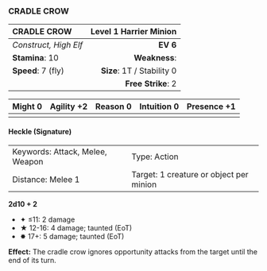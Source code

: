 ### CRADLE CROW

| CRADLE CROW           | **Level 1 Harrier Minion** |
| :-------------------- | -------------------------: |
| *Construct, High Elf* |                   **EV 6** |
| **Stamina**: 10       |              **Weakness**: |
| **Speed**: 7 (fly)    | **Size**: 1T / Stability 0 |
|                       |         **Free Strike**: 2 |

| **Might** 0 | **Agility** +2 | **Reason** 0 | **Intuition** 0 | **Presence** +1 |
| ----------- | -------------- | ------------ | --------------- | --------------- |
|             |                |              |                 |                 |

#### Heckle (Signature)

|                                 |                                         |
| :------------------------------ | :-------------------------------------- |
| Keywords: Attack, Melee, Weapon | Type: Action                            |
| Distance: Melee 1               | Target: 1 creature or object per minion |

**2d10 + 2**

- ✦ ≤11: 2 damage
- ★ 12-16: 4 damage; taunted (EoT)
- ✸ 17+: 5 damage; taunted (EoT)

**Effect:** The cradle crow ignores opportunity attacks from the target until the end of its turn.
